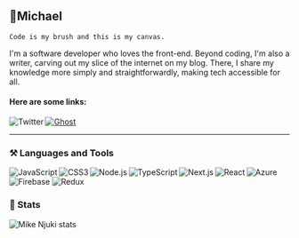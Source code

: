 ## 📎Michael
    Code is my brush and this is my canvas.
I'm a software developer who loves the front-end. Beyond coding, I'm also a writer, carving out my slice of the internet on my blog. There, I share my knowledge more simply and straightforwardly, making tech accessible for all.

#### Here are some links:
<a href="https://twitter.com/YourTwitterHandle" target="_blank">
  <img align="left" src="https://img.shields.io/badge/Twitter-%231DA1F2.svg?style=for-the-badge&logo=Twitter&logoColor=white" alt="Twitter">
</a>
<a href="https://blog.mikenjuki.com" target="_blank">
<img src="https://img.shields.io/badge/ghost-000?style=for-the-badge&logo=ghost&logoColor=%23F7DF1E" alt="Ghost">
</a>
<br>

***
 
### ⚒️ Languages and Tools
<img align="left"
src="https://img.shields.io/badge/javascript-%23323330.svg?style=for-the-badge&logo=javascript&logoColor=%23F7DF1E"
alt="JavaScript" />
<img align="left" src="https://img.shields.io/badge/css3-%231572B6.svg?style=for-the-badge&logo=css3&logoColor=white" alt="CSS3" />
<img align="left" src="https://img.shields.io/badge/node.js-6DA55F?style=for-the-badge&logo=node.js&logoColor=white" alt="Node.js">
<img align="left" src="https://img.shields.io/badge/typescript-%23007ACC.svg?style=for-the-badge&logo=typescript&logoColor=white" alt="TypeScript">
<img align="left" align="left" src="https://img.shields.io/badge/Next-black?style=for-the-badge&logo=next.js&logoColor=white" alt="Next.js">
<img align="left" src="https://img.shields.io/badge/react-%2320232a.svg?style=for-the-badge&logo=react&logoColor=%2361DAFB" alt="React">
<img src="https://img.shields.io/badge/azure-%230072C6.svg?style=for-the-badge&logo=microsoftazure&logoColor=white" alt="Azure">
<img src="https://img.shields.io/badge/firebase-%23039BE5.svg?style=for-the-badge&logo=firebase" alt="Firebase">
<img  src="https://img.shields.io/badge/redux-%23593d88.svg?style=for-the-badge&logo=redux&logoColor=white" alt="Redux">



<!-- BLOG-POST-LIST:START -->
<!-- BLOG-POST-LIST:END -->


### 🧮 Stats
<img align="left" src="https://github-readme-stats.vercel.app/api/top-langs/?username=mikenjuki&layout=donut" alt="Mike Njuki stats" />
<!--  
<img align="left" width="50%" src="https://github-readme-stats.vercel.app/api?username=mikenjuki&show_icons=true&theme=tokyonight" alt="Mike Njuki stats" />
-->

